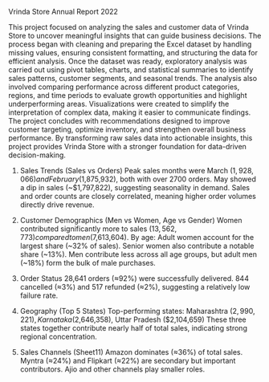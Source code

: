Vrinda Store Annual Report 2022

This project focused on analyzing the sales and customer data of Vrinda Store to uncover meaningful insights that can guide business decisions. 
The process began with cleaning and preparing the Excel dataset by handling missing values, ensuring consistent formatting, and structuring the data for efficient analysis. 
Once the dataset was ready, exploratory analysis was carried out using pivot tables, charts, and statistical summaries to identify sales patterns, customer segments, and seasonal trends. 
The analysis also involved comparing performance across different product categories, regions, and time periods to evaluate growth opportunities and highlight underperforming areas.
Visualizations were created to simplify the interpretation of complex data, making it easier to communicate findings. 
The project concludes with recommendations designed to improve customer targeting, optimize inventory, and strengthen overall business performance. 
By transforming raw sales data into actionable insights, this project provides Vrinda Store with a stronger foundation for data-driven decision-making.

 1. Sales Trends (Sales vs Orders)
Peak sales months were March ($1,928,066) and February ($1,875,932), both with over 2700 orders.
May showed a dip in sales (~$1,797,822), suggesting seasonality in demand.
Sales and order counts are closely correlated, meaning higher order volumes directly drive revenue.

2. Customer Demographics (Men vs Women, Age vs Gender)
Women contributed significantly more to sales ($13,562,773) compared to men ($7,613,604).
By age:
Adult women account for the largest share (~32% of sales).
Senior women also contribute a notable share (~13%).
Men contribute less across all age groups, but adult men (~18%) form the bulk of male purchases.

3. Order Status
28,641 orders (≈92%) were successfully delivered.
844 cancelled (≈3%) and 517 refunded (≈2%), suggesting a relatively low failure rate.

4. Geography (Top 5 States)
Top-performing states:
Maharashtra ($2,990,221), Karnataka ($2,646,358), Uttar Pradesh ($2,104,659)
These three states together contribute nearly half of total sales, indicating strong regional concentration.

5. Sales Channels (Sheet11)
Amazon dominates (≈36%) of total sales.
Myntra (≈24%) and Flipkart (≈22%) are secondary but important contributors.
Ajio and other channels play smaller roles.
